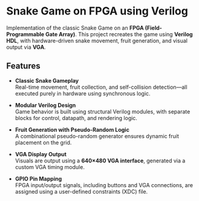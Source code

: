 # Snake Game on FPGA using Verilog

Implementation of the classic Snake Game on an **FPGA (Field-Programmable Gate Array)**. This project recreates the game using **Verilog HDL**, with hardware-driven snake movement, fruit generation, and visual output via **VGA**.

## Features

* **Classic Snake Gameplay**  
  Real-time movement, fruit collection, and self-collision detection—all executed purely in hardware using synchronous logic.

* **Modular Verilog Design**  
  Game behavior is built using structural Verilog modules, with separate blocks for control, datapath, and rendering logic.

* **Fruit Generation with Pseudo-Random Logic**  
  A combinational pseudo-random generator ensures dynamic fruit placement on the grid.

* **VGA Display Output**  
  Visuals are output using a **640×480 VGA interface**, generated via a custom VGA timing module.

* **GPIO Pin Mapping**  
  FPGA input/output signals, including buttons and VGA connections, are assigned using a user-defined constraints (XDC) file.
